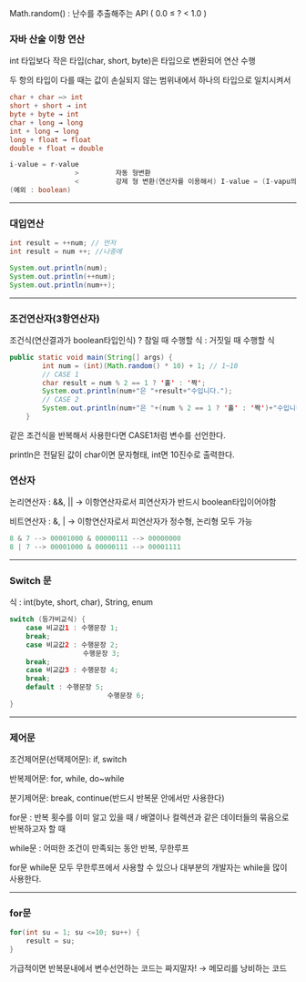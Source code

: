 Math.random() : 난수를 추출해주는 API ( 0.0 ≤ ? < 1.0 )

### 자바 산술 이항 연산

int 타입보다 작은 타입(char, short, byte)은 타입으로 변환되어 연산 수행

두 항의 타입이 다를 때는 값이 손실되지 않는 범위내에서 하나의 타입으로 일치시켜서 

```java
char + char —> int
short + short → int
byte + byte → int
char + long → long
int + long → long
long + float → float
double + float → double
```

```java
i-value = r-value
				>         자동 형변환
				<         강제 형 변환(연산자를 이용해서) I-value = (I-vapu의 타입)-r-value
(예외 : boolean)
```

---

### 대입연산

```java
int result = ++num; // 먼저
int result = num ++; //나중에

System.out.println(num);
System.out.println(++num);
System.out.println(num++);
```

---

### 조건연산자(3항연산자)

조건식(연산결과가 boolean타입인식) ? 참일 때 수행할 식 : 거짓일 때 수행할 식 

```java
public static void main(String[] args) {
		int num = (int)(Math.random() * 10) + 1; // 1~10
		// CASE 1
		char result = num % 2 == 1 ? '홀' : '짝';
		System.out.println(num+"은 "+result+"수입니다.");
		// CASE 2
		System.out.println(num+"은 "+(num % 2 == 1 ? '홀' : '짝')+"수입니다.");
	}
```

같은 조건식을 반복해서 사용한다면 CASE1처럼 변수를 선언한다.

println은 전달된 값이 char이면 문자형태, int면 10진수로 출력한다.

### 연산자

논리연산자 : &&, || → 이항연산자로서 피연산자가 반드시 boolean타입이어야함

비트연산자 : &, | → 이항연산자로서 피연산자가 정수형, 논리형 모두 가능

```java
8 & 7 --> 00001000 & 00000111 --> 00000000
8 | 7 --> 00001000 & 00000111 --> 00001111
```

---

### Switch 문

식 : int(byte, short, char), String, enum

```java
switch (등가비교식) {
	case 비교값1 : 수행문장 1;
	break;
	case 비교값2 : 수행문장 2;
 	              수행문장 3;
	break;
	case 비교값3 : 수행문장 4;
	break;
	default : 수행문장 5;
						수행문장 6;
}
```

---

### 제어문

조건제어문(선택제어문): if, switch

반복제어문: for, while, do~while

분기제어문: break, continue(반드시 반복문 안에서만 사용한다)

for문 :  반복 횟수를 이미 알고 있을 때 / 배열이나 컬렉션과 같은 데이터들의 묶음으로 반복하고자 할 때

while문 : 어떠한 조건이 만족되는 동안 반복, 무한루프

for문 while문 모두 무한루프에서 사용할 수 있으나 대부분의 개발자는 while을 많이 사용한다.

---

### for문

```java
for(int su = 1; su <=10; su++) {
	result = su;
}
```

가급적이면 반복문내에서 변수선언하는 코드는 짜지말자! → 메모리를 낭비하는 코드